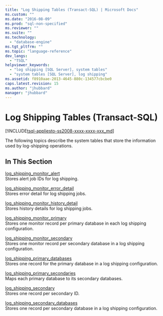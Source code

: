 ```yaml
---
title: "Log Shipping Tables (Transact-SQL) | Microsoft Docs"
ms.custom: ""
ms.date: "2016-08-09"
ms.prod: "sql-non-specified"
ms.reviewer: ""
ms.suite: ""
ms.technology: 
  - "database-engine"
ms.tgt_pltfrm: ""
ms.topic: "language-reference"
dev_langs: 
  - "TSQL"
helpviewer_keywords: 
  - "log shipping [SQL Server], system tables"
  - "system tables [SQL Server], log shipping"
ms.assetid: f8910aae-2013-4645-880c-134577cbcbe0
caps.latest.revision: 15
ms.author: "jhubbard"
manager: "jhubbard"
---
```

# Log Shipping Tables (Transact-SQL)
[!INCLUDE[tsql-appliesto-ss2008-xxxx-xxxx-xxx_md](../../../database-engine/configure/windows/includes/tsql-appliesto-ss2008-xxxx-xxxx-xxx-md.md)]

  The following topics describe the system tables that store the information used by log-shipping operations.  
  
## In This Section  
 [log_shipping_monitor_alert](../../../relational-databases/reference/system-tables/log-shipping-monitor-alert-transact-sql.md)  
 Stores alert job IDs for log shipping.  
  
 [log_shipping_monitor_error_detail](../../../relational-databases/reference/system-tables/log-shipping-monitor-error-detail-transact-sql.md)  
 Stores error detail for log shipping jobs.  
  
 [log_shipping_monitor_history_detail](../../../relational-databases/reference/system-tables/log-shipping-monitor-history-detail-transact-sql.md)  
 Stores history details for log shipping jobs.  
  
 [log_shipping_monitor_primary](../../../relational-databases/reference/system-tables/log-shipping-monitor-primary-transact-sql.md)  
 Stores one monitor record per primary database in each log shipping configuration.  
  
 [log_shipping_monitor_secondary](../../../relational-databases/reference/system-tables/log-shipping-monitor-secondary-transact-sql.md)  
 Stores one monitor record per secondary database in a log shipping configuration.  
  
 [log_shipping_primary_databases](../../../relational-databases/reference/system-tables/log-shipping-primary-databases-transact-sql.md)  
 Stores one record for the primary database in a log shipping configuration.  
  
 [log_shipping_primary_secondaries](../../../relational-databases/reference/system-tables/log-shipping-primary-secondaries-transact-sql.md)  
 Maps each primary database to its secondary databases.  
  
 [log_shipping_secondary](../../../relational-databases/reference/system-tables/log-shipping-secondary-transact-sql.md)  
 Stores one record per secondary ID.  
  
 [log_shipping_secondary_databases](../../../relational-databases/reference/system-tables/log-shipping-secondary-databases-transact-sql.md)  
 Stores one record per secondary database in a log shipping configuration.  
  
  